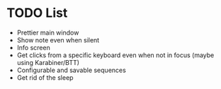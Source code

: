 #  TODO List
- Prettier main window
- Show note even when silent
- Info screen
- Get clicks from a specific keyboard even when not in focus (maybe using Karabiner/BTT)
- Configurable and savable sequences
- Get rid of the sleep

